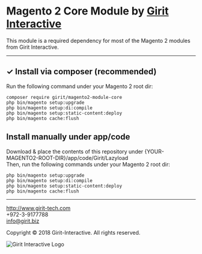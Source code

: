 # Magento 2 Core Module by [Girit Interactive](https://www.girit-tech.com/)

This module is a required dependency for most of the Magento 2 modules from Girit Interactive.

---

## ✓ Install via composer (recommended)
Run the following command under your Magento 2 root dir:

```
composer require girit/magento2-module-core
php bin/magento setup:upgrade
php bin/magento setup:di:compile
php bin/magento setup:static-content:deploy
php bin/magento cache:flush
```

## Install manually under app/code
Download & place the contents of this repository under {YOUR-MAGENTO2-ROOT-DIR}/app/code/Girit/Lazyload  
Then, run the following commands under your Magento 2 root dir:
```
php bin/magento setup:upgrade
php bin/magento setup:di:compile
php bin/magento setup:static-content:deploy
php bin/magento cache:flush
```

---

http://www.girit-tech.com  
+972-3-9177788  
info@girit.biz  

Copyright © 2018 Girit-Interactive. All rights reserved.  

![Girit Interactive Logo](https://www.girit-tech.com/templates/images/logos/girit-flat.png)
